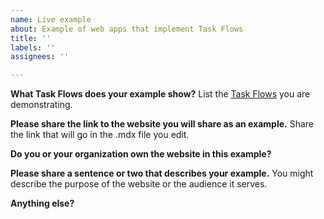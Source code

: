 ```yaml
---
name: Live example
about: Example of web apps that implement Task Flows
title: ''
labels: ''
assignees: ''

---
```


**What Task Flows does your example show?**
List the [Task Flows](https://strudel.science/design-system/task-flows/overview/) you are demonstrating.

**Please share the link to the website you will share as an example.**
Share the link that will go in the .mdx file you edit.

**Do you or your organization own the website in this example?**

**Please share a sentence or two that describes your example.**
You might describe the purpose of the website or the audience it serves.

**Anything else?**
